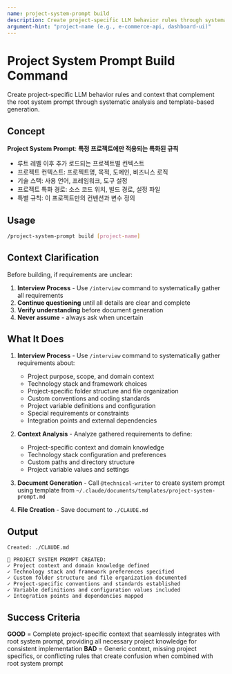 ```yaml
---
name: project-system-prompt build
description: Create project-specific LLM behavior rules through systematic analysis and template-based generation
argument-hint: "project-name (e.g., e-commerce-api, dashboard-ui)"
---
```


# Project System Prompt Build Command

Create project-specific LLM behavior rules and context that complement the root system prompt through systematic analysis and template-based generation.

## Concept

**Project System Prompt**: **특정 프로젝트에만 적용되는 특화된 규칙**
- 루트 레벨 이후 추가 로드되는 프로젝트별 컨텍스트
- 프로젝트 컨텍스트: 프로젝트명, 목적, 도메인, 비즈니스 로직
- 기술 스택: 사용 언어, 프레임워크, 도구 설정
- 프로젝트 특화 경로: 소스 코드 위치, 빌드 경로, 설정 파일
- 특별 규칙: 이 프로젝트만의 컨벤션과 변수 정의

## Usage

```bash
/project-system-prompt build [project-name]
```

## Context Clarification

Before building, if requirements are unclear:

1. **Interview Process** - Use `/interview` command to systematically gather all requirements
2. **Continue questioning** until all details are clear and complete
3. **Verify understanding** before document generation
4. **Never assume** - always ask when uncertain

## What It Does

1. **Interview Process** - Use `/interview` command to systematically gather requirements about:
   - Project purpose, scope, and domain context
   - Technology stack and framework choices
   - Project-specific folder structure and file organization
   - Custom conventions and coding standards
   - Project variable definitions and configuration
   - Special requirements or constraints
   - Integration points and external dependencies

2. **Context Analysis** - Analyze gathered requirements to define:
   - Project-specific context and domain knowledge
   - Technology stack configuration and preferences
   - Custom paths and directory structure
   - Project variable values and settings

3. **Document Generation** - Call `@technical-writer` to create system prompt using template from `~/.claude/documents/templates/project-system-prompt.md`

4. **File Creation** - Save document to `./CLAUDE.md`

## Output

```
Created: ./CLAUDE.md

🎯 PROJECT SYSTEM PROMPT CREATED:
✓ Project context and domain knowledge defined
✓ Technology stack and framework preferences specified
✓ Custom folder structure and file organization documented
✓ Project-specific conventions and standards established
✓ Variable definitions and configuration values included
✓ Integration points and dependencies mapped
```

## Success Criteria

**GOOD** = Complete project-specific context that seamlessly integrates with root system prompt, providing all necessary project knowledge for consistent implementation
**BAD** = Generic context, missing project specifics, or conflicting rules that create confusion when combined with root system prompt